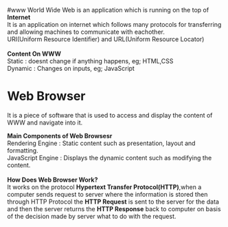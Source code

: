 #www
World Wide Web is an application which is running on the top of **Internet**<br>
It is an application on internet which follows many protocols for transferring and allowing machines to communicate with eachother.<br>
URI(Uniform Resource Identifier) and URL(Uniform Resource Locator)<br>
<br>**Content On WWW**<br>
Static : doesnt change if anything happens, eg; HTML,CSS<br>Dynamic : Changes on inputs, eg; JavaScript<br>

# Web Browser
It is a piece of software that is used to access and display the content of WWW and navigate into it.<br>

**Main Components of Web Browsesr**<br>
Rendering Engine : Static content such as presentation, layout and formatting.<br>
JavaScript Engine : Displays the dynamic content such as modifying the content.<br>
<br>
**How Does Web Browser Work?**<br>
It works on the protocol **Hypertext Transfer Protocol(HTTP)**,when a computer sends request to server where the information is stored then through HTTP Protocol the **HTTP Request** is sent to the server for the data and then the server returns the **HTTP Response** back to computer on basis of the decision made by server what to do with the request.<br>
